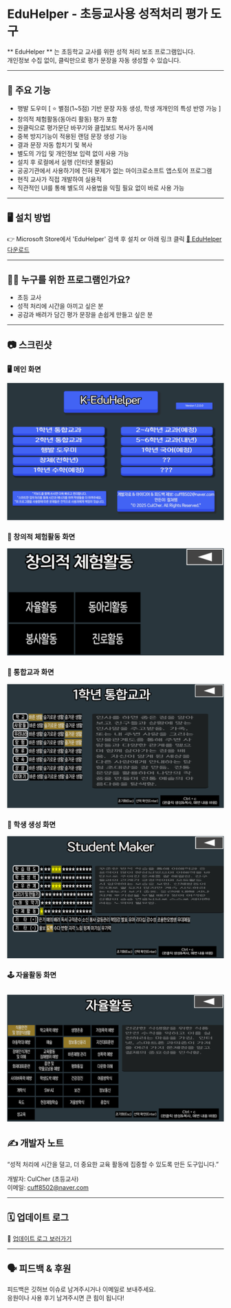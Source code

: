 # EduHelper - 초등교사용 성적처리 평가 도구

** EduHelper ** 는 초등학교 교사를 위한 성적 처리 보조 프로그램입니다.  
개인정보 수집 없이, 클릭만으로 평가 문장을 자동 생성할 수 있습니다.

---

## 🧩 주요 기능

- 행발 도우미 [ ⭐ 별점(1~5점) 기반 문장 자동 생성, 학생 개개인의 특성 반영 가능 ]
- 창의적 체험활동(동아리 활동) 평가 포함
- 원클릭으로 평가문단 바꾸기와 클립보드 복사가 동시에
- 중복 방지기능이 적용된 랜덤 문장 생성 기능
- 결과 문장 자동 합치기 및 복사
- 별도의 가입 및 개인정보 입력 없이 사용 가능
- 설치 후 로컬에서 실행 (인터넷 불필요)
- 공공기관에서 사용하기에 전혀 문제가 없는 마이크로소프트 앱스토어 프로그램
- 현직 교사가 직접 개발하여 실용적
- 직관적인 UI를 통해 별도의 사용법을 익힐 필요 없이 바로 사용 가능

---

## 🖥️ 설치 방법

👉 Microsoft Store에서 'EduHelper' 검색 후 설치 or 아래 링크 클릭
[🛒 EduHelper 다운로드](https://apps.microsoft.com/detail/9nfh8hx1t88c?hl=ko-KR&gl=KR)

---

## 🧑‍🏫 누구를 위한 프로그램인가요?

- 초등 교사  
- 성적 처리에 시간을 아끼고 싶은 분  
- 공감과 배려가 담긴 평가 문장을 손쉽게 만들고 싶은 분

---

## 📷 스크린샷

### 🖥️ 메인 화면
![Main UI](screenshots/main_ui.png)

### 🧩 창의적 체험활동 화면
![Creative Activities](screenshots/CreativeActivities.png)

### 🏫 통합교과 화면
![Integrated Subject](screenshots/IntegratedSubject.png)

### 👤 학생 생성 화면
![Student Maker](screenshots/StudentMaker.png)

### 🕹️ 자율활동 화면
![Autonomous Activities](screenshots/AutonomousActivities.png)
---

## ✍️ 개발자 노트

“성적 처리에 시간을 덜고, 더 중요한 교육 활동에 집중할 수 있도록 만든 도구입니다.”

개발자: CulCher (초등교사)  
이메일: cuff8502@naver.com

---

## 🗓️ 업데이트 로그

📅 [업데이트 로그 보러가기](docs/update_log.md)

---

## 🗣️ 피드백 & 후원

피드백은 깃허브 이슈로 남겨주시거나 이메일로 보내주세요.  
응원이나 사용 후기 남겨주시면 큰 힘이 됩니다!
